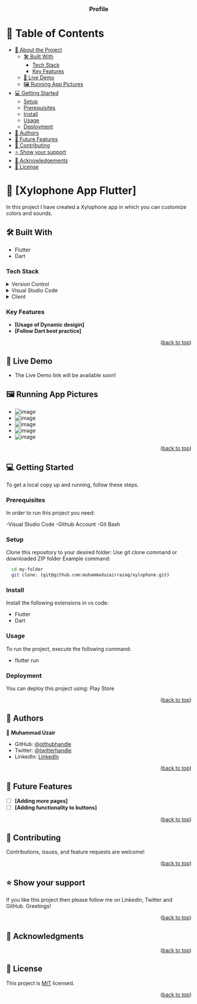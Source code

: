 <a name="readme-top"></a>

<div align="center">
  <br/>

  <h3><b>Profile</b></h3>

</div>

# 📗 Table of Contents

- [📖 About the Project](#about-project)
  - [🛠 Built With](#built-with)
    - [Tech Stack](#tech-stack)
    - [Key Features](#key-features)
  - [🚀 Live Demo](#live-demo)
  - [🖼️ Running App Pictures](#pictures)
- [💻 Getting Started](#getting-started)
  - [Setup](#setup)
  - [Prerequisites](#prerequisites)
  - [Install](#install)
  - [Usage](#usage)
  - [Deployment](#deployment)
- [👥 Authors](#authors)
- [🔭 Future Features](#future-features)
- [🤝 Contributing](#contributing)
- [⭐️ Show your support](#support)
- [🙏 Acknowledgements](#acknowledgements)
- [📝 License](#license)

# 📖 [Xylophone App Flutter] <a name="about-project"></a>
In this project I have created a Xylophone app in which you can customize colors and sounds.

## 🛠 Built With <a name="built-with"></a>

- Flutter
- Dart

### Tech Stack <a name="tech-stack"></a>

<details>
  <summary>Version Control</summary>
  <ul>
    <li><a href="https://github.com/">Git Hub</a></li>
  </ul>
</details>
<details>
  <summary>Visual Studio Code</summary>
  <ul>
    <li><a href="https://code.visualstudio.com">Visual Studio Code</a></li>
  </ul>
</details>
<details>
  <summary>Client</summary>
  <ul>
    <li><a href="https://html.com/html5/">Dart</a></li>
  </ul>
</details>
 
### Key Features <a name="key-features"></a>

- **[Usage of Dynamic desigin]**
- **[Follow Dart best practice]**

<p align="right">(<a href="#readme-top">back to top</a>)</p>

## 🚀 Live Demo <a name="live-demo"></a>
- The Live Demo link will be available soon!

## 🖼️ Running App Pictures <a name="pictures"></a>
- ![image](https://github.com/muhammaduzairrazaq/xylophone/assets/138608690/fd98f17f-06d7-4119-b23d-a63ca1758ff9)
- ![image](https://github.com/muhammaduzairrazaq/xylophone/assets/138608690/633e89f5-74e2-4d70-b637-877c85b95ef9)
- ![image](https://github.com/muhammaduzairrazaq/xylophone/assets/138608690/64066022-570d-4e1c-87c2-6b80d5f80ce2)
- ![image](https://github.com/muhammaduzairrazaq/xylophone/assets/138608690/3a9145a9-6660-46c9-97fc-62d6e061b9dc)
- ![image](https://github.com/muhammaduzairrazaq/xylophone/assets/138608690/4993d13e-3397-4a7c-9dfa-ad2c149162e4)

<p align="right">(<a href="#readme-top">back to top</a>)</p>

## 💻 Getting Started <a name="getting-started"></a>

To get a local copy up and running, follow these steps.

### Prerequisites

In order to run this project you need:

-Visual Studio Code
-Github Account
-Git Bash

### Setup

Clone this repository to your desired folder:
Use git clone command or downloaded ZIP folder
Example command:

```sh
  cd my-folder
  git clone: (git@github.com:muhammaduzairrazaq/xylophone.git)
```

### Install

Install the following extensions in vs code:

- Flutter
- Dart

### Usage

To run the project, execute the following command: 
- flutter run

### Deployment

You can deploy this project using:
Play Store

<p align="right">(<a href="#readme-top">back to top</a>)</p>

## 👥 Authors <a name="authors"></a>

👤 **Muhammad Uzair**

- GitHub: [@githubhandle](https://github.com/muhammaduzairrazaq)
- Twitter: [@twitterhandle](https://twitter.com/muhamma55160007?t=U6eNahc3mZKSPGDJZyqT2A&s=09)
- LinkedIn: [LinkedIn](https://www.linkedin.com/in/muhammad-uzair-25479a283)


<p align="right">(<a href="#readme-top">back to top</a>)</p>

## 🔭 Future Features <a name="future-features"></a>

- [ ] **[Adding more pages]**
- [ ] **[Adding functionality to buttons]**

<p align="right">(<a href="#readme-top">back to top</a>)</p>

## 🤝 Contributing <a name="contributing"></a>

Contributions, issues, and feature requests are welcome!

<p align="right">(<a href="#readme-top">back to top</a>)</p>

## ⭐️ Show your support <a name="support"></a>

If you like this project then please follow me on Linkedin, Twitter and GitHub. Greetings!

<p align="right">(<a href="#readme-top">back to top</a>)</p>

## 🙏 Acknowledgments <a name="acknowledgements"></a>

<p align="right">(<a href="#readme-top">back to top</a>)</p>

## 📝 License <a name="license"></a>

This project is [MIT](./MIT.md) licensed.

<p align="right">(<a href="#readme-top">back to top</a>)</p
